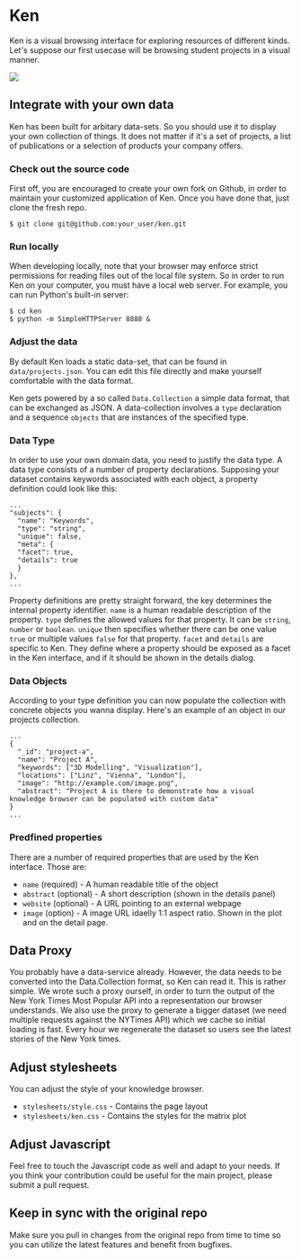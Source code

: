 # Ken

Ken is a visual browsing interface for exploring resources of different kinds. Let's suppose our first usecase will be browsing student projects in a visual manner.

![](http://f.cl.ly/items/1R3P0C3V2R0k3b1l3L00/ken.png)


## Integrate with your own data

Ken has been built for arbitary data-sets. So you should use it to display your own collection of things. It does not matter if it's a set of projects, a list of publications or a selection of products your company offers.


### Check out the source code

First off, you are encouraged to create your own fork on Github, in order to maintain your customized application of Ken. Once you have done that, just clone the fresh repo.

    $ git clone git@github.com:your_user/ken.git
    
### Run locally

When developing locally, note that your browser may enforce strict permissions for reading files out of the local file system. So in order to run Ken on your computer, you must have a local web server. For example, you can run Python's built-in server:

	$ cd ken
	$ python -m SimpleHTTPServer 8888 &
    
### Adjust the data

By default Ken loads a static data-set, that can be found in `data/projects.json`. You can edit this file directly and make yourself comfortable with the data format.

Ken gets powered by a so called `Data.Collection` a simple data format, that can be exchanged as JSON. A data-collection involves a `type` declaration and a sequence `objects` that are instances of the specified type.

### Data Type

In order to use your own domain data, you need to justify the data type. A data type consists of a number of property declarations. Supposing your dataset contains keywords associated with each object, a property definition could look like this:
	
    ...
    "subjects": {
      "name": "Keywords",
      "type": "string",
      "unique": false,
      "meta": {
      "facet": true,
      "details": true
      }
    },
    ...

Property definitions are pretty straight forward, the key determines the internal property identifier. `name` is a human readable description of the property. `type` defines the allowed values for that property. It can be `string`, `number` or `boolean`. `unique` then specifies whether there can be one value `true` or multiple values `false` for that property. `facet` and `details` are specific to Ken. They define where a property should be exposed as a facet in the Ken interface, and if it should be shown in the details dialog.

### Data Objects

According to your type definition you can now populate the collection with concrete objects you wanna display. Here's an example of an object in our projects collection.

    ...
    {
      "_id": "project-a",
      "name": "Project A",
      "keywords": ["3D Modelling", "Visualization"],
      "locations": ["Linz", "Vienna", "London"],
      "image": "http://example.com/image.png",
      "abstract": "Project A is there to demonstrate how a visual knowledge browser can be populated with custom data"
    }
    ...
    
    
### Predfined properties

There are a number of required properties that are used by the Ken interface. Those are:

- `name` (required) - A human readable title of the object
- `abstract` (optional) - A short description (shown in the details panel)
- `website` (optional) - A URL pointing to an external webpage
- `image` (option) - A image URL idaelly 1:1 aspect ratio. Shown in the plot and on the detail page.


## Data Proxy

You probably have a data-service already. However, the data needs to be converted into the Data.Collection format, so Ken can read it. This is rather simple. We wrote such a proxy ourself, in order to turn the output of the New York Times Most Popular API into a representation our browser understands. We also use the proxy to generate a bigger dataset (we need multiple requests against the NYTimes API) which we cache so initial loading is fast. Every hour we regenerate the dataset so users see the latest stories of the New York times.


## Adjust stylesheets

You can adjust the style of your knowledge browser.

- `stylesheets/style.css` - Contains the page layout
- `stylesheets/ken.css` - Contains the styles for the matrix plot


## Adjust Javascript

Feel free to touch the Javascript code as well and adapt to your needs. If you think your contribution could be useful for the main project, please submit a pull request.


## Keep in sync with the original repo

Make sure you pull in changes from the original repo from time to time so you can utilize the latest features and benefit from bugfixes.